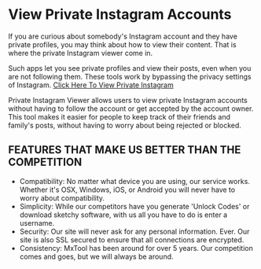 # View Private Instagram Accounts

If you are curious about somebody's Instagram account and they have private profiles, you may think about how to view their content. That is where the private Instagram viewer come in.

Such apps let you see private profiles and view their posts, even when you are not following them. These tools work by bypassing the privacy settings of Instagram.
<a href="https://www.mxtool.online/tools/private-instagram/">
Click Here To View Private Instagram
</a>

Private Instagram Viewer allows users to view private Instagram accounts without having to follow the account or get accepted by the account owner. This tool makes it easier for people to keep track of their friends and family's posts, without having to worry about being rejected or blocked.

## FEATURES THAT MAKE US BETTER THAN THE COMPETITION
<ul>
<li>Compatibility: No matter what device you are using, our service works. Whether it's OSX, Windows, iOS, or Android you will never have to worry about compatibility.</li>
<li> Simplicity: While our competitors have you generate 'Unlock Codes' or download sketchy software, with us all you have to do is enter a username.</li>
<li> Security: Our site will never ask for any personal information. Ever. Our site is also SSL secured to ensure that all connections are encrypted.</li>
 <li>Consistency: MxTool has been around for over 5 years. Our competition comes and goes, but we will always be around.</li>
 </ul>
